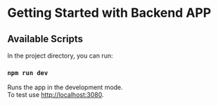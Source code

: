 # Getting Started with Backend APP

## Available Scripts

In the project directory, you can run:

### `npm run dev` 

Runs the app in the development mode.\
To test use [http://localhost:3080](http://localhost:3080).
